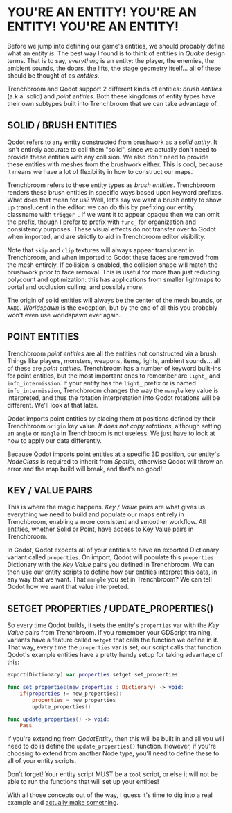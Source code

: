 # YOU'RE AN ENTITY! YOU'RE AN ENTITY! YOU'RE AN ENTITY!
Before we jump into defining our game's entities, we should probably define what an entity _is_. The best way I found is to think of entities in _Quake_ design terms. That is to say, _everything_ is an entity: the player, the enemies, the ambient sounds, the doors, the lifts, the stage geometry itself… all of these should be thought of as _entities_.

Trenchbroom and Qodot support 2 different kinds of entities: _brush entities_ (a.k.a. solid) and _point entities_. Both these kingdoms of entity types have their own subtypes built into Trenchbroom that we can take advantage of.

## SOLID / BRUSH ENTITIES
Qodot refers to any entity constructed from brushwork as a _solid entity_. It isn't entirely accurate to call them "solid", since we actually don't need to provide these entities with any collision. We also don't need to provide these entities with meshes from the brushwork either. This is cool, because it means we have a lot of flexibility in how to construct our maps.

Trenchbroom refers to these entity types as _brush entities_. Trenchbroom renders these brush entities in specific ways based upon keyword prefixes. What does that mean for us? Well, let's say we want a brush entity to show up translucent in the editor: we can do this by prefixing our entity classname with `trigger_`. If we want it to appear opaque then we can omit the prefix, though I prefer to prefix with `func_` for organization and consistency purposes. These visual effects do not transfer over to Godot when imported, and are strictly to aid in Trenchbroom editor visibility.

Note that `skip` and `clip` textures will always appear translucent in Trenchbroom, and when imported to Godot these faces are removed from the mesh entirely. If collision is enabled, the collision shape will match the brushwork prior to face removal. This is useful for more than just reducing polycount and optimization: this has applications from smaller lightmaps to portal and occlusion culling, and possibly more.

The origin of solid entities will always be the center of the mesh bounds, or `AABB`. _Worldspawn_ is the exception, but by the end of all this you probably won't even use worldspawn ever again.

## POINT ENTITIES
Trenchbroom _point entities_ are all the entities not constructed via a brush. Things like players, monsters, weapons, items, lights, ambient sounds… all of these are _point entities_. Trenchbroom has a number of keyword built-ins for point entities, but the most important ones to remember are `light_` and `info_intermission`. If your entity has the `light_` prefix or is named `info_intermission`, Trenchbroom changes the way the `mangle` key value is interpreted, and thus the rotation interpretation into Godot rotations will be different. We'll look at that later.

Qodot imports point entities by placing them at positions defined by their Trenchbroom `origin` key value. _It does not copy rotations_, although setting an `angle` or `mangle` in Trenchbroom is not useless. We just have to look at how to apply our data differently.

Because Qodot imports point entities at a specific 3D position, our entity's _NodeClass_ is required to inherit from _Spatial_, otherwise Qodot will throw an error and the map build will break, and that's no good!

## KEY / VALUE PAIRS
This is where the magic happens. _Key / Value_ pairs are what gives us everything we need to build and populate our maps entirely in Trenchbroom, enabling a more consistent and smoother workflow. All entities, whether Solid or Point, have access to Key Value pairs in Trenchbroom.

In Godot, Qodot expects all of your entities to have an exported Dictionary variant called `properties`. On import, Qodot will populate this `properties` Dictionary with the _Key Value_ pairs you defined in Trenchbroom. We can then use our entity scripts to define how our entities interpret this data, in any way that we want. That `mangle` you set in Trenchbroom? We can tell Godot how we want that value interpreted.

## SETGET PROPERTIES / UPDATE_PROPERTIES()
So every time Qodot builds, it sets the entity's `properties` var with the _Key Value_ pairs from Trenchbroom. If you remember your GDScript training, variants have a feature called `setget` that calls the function we define in it. That way, every time the `properties` var is set, our script calls that function. Qodot's example entities have a pretty handy setup for taking advantage of this:

```swift
export(Dictionary) var properties setget set_properties

func set_properties(new_properties : Dictionary) -> void:
	if(properties != new_properties):
		properties = new_properties
		update_properties()

func update_properties() -> void:
	Pass
```

If you're extending from _QodotEntity_, then this will be built in and all you will need to do is define the `update_properties()` function. However, if you're choosing to extend from another Node type, you'll need to define these to all of your entity scripts.

Don't forget! Your entity script MUST be a `tool` script, or else it will not be able to run the functions that will set up your entities!

With all those concepts out of the way, I guess it's time to dig into a real example and [actually make something](part-3-first-solid-entity.md).
